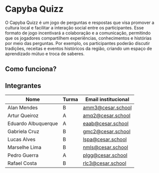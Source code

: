 
# Capyba Quizz

O Capyba Quizz é um jogo de perguntas e respostas que visa promover a cultura local e facilitar a interação social entre os participantes. Esse formato de jogo incentivará a colaboração e a comunicação, permitindo que os jogadores compartilhem experiências, conhecimentos e histórias por meio das perguntas. Por exemplo, os participantes poderão discutir tradições, receitas e eventos históricos da região, criando um espaço de aprendizado mútuo e troca de saberes.


## Como funciona?




## Integrantes

| Nome | Turma | Email institucional|
|------|-------|------------|
|Alan Mendes| B | amm3@cesar.school|
|Artur Queiroz| A | amq2@cesar.school|
|Eduardo Albuquerque| A | eaab@cesar.school|
|Gabriela Cruz| B | gmc2@cesar.school|
|Lucas Alves| B| lspa@cesar.school|
|Marselhe Lima| B | nmls@cesar.school|
|Pedro Guerra| A | plgg@cesar.school|
|Rafael Costa| B | rlc3@cesar.school|

